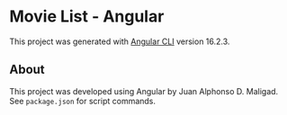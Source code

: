 # Movie List - Angular

This project was generated with [Angular CLI](https://github.com/angular/angular-cli) version 16.2.3.

## About

This project was developed using Angular by Juan Alphonso D. Maligad. See `package.json` for script commands.